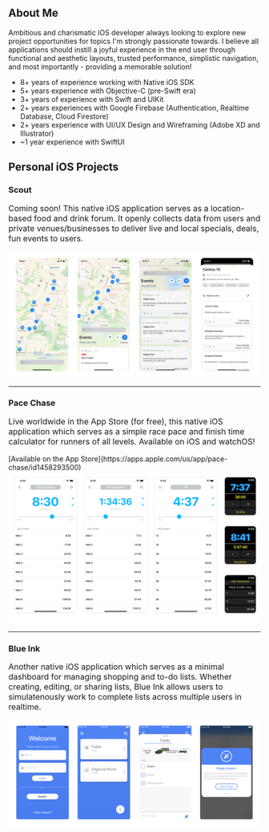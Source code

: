 ## About Me

Ambitious and charismatic iOS developer always looking to explore new project opportunities for topics I'm strongly passionate towards. I believe all applications should instill a joyful experience in the end user through functional and aesthetic layouts, trusted performance, simplistic navigation, and most importantly - providing a memorable solution!

* 8+ years of experience working with Native iOS SDK
* 5+ years experience with Objective-C (pre-Swift era)
* 3+ years of experience with Swift and UIKit
* 2+ years experiences with Google Firebase (Authentication, Realtime Database, Cloud Firestore)
* 2+ years experience with UI/UX Design and Wireframing (Adobe XD and Illustrator)
* ~1 year experience with SwiftUI


## Personal iOS Projects

### Scout
<p style="font-size:16px">Coming soon! This native iOS application serves as a location-based food and drink forum. It openly collects data from users and private venues/businesses to deliver live and local specials, deals, fun events to users.</p>
<img src="images/Scout@2x.png?raw=true"/>

---
### Pace Chase
<p style="font-size:16px">Live worldwide in the App Store (for free), this native iOS application which serves as a simple race pace and finish time calculator for runners of all levels. Available on iOS and watchOS!</p>
[Available on the App Store](https://apps.apple.com/us/app/pace-chase/id1458293500)
<img src="images/PaceChase@2x.png?raw=true"/>

---
### Blue Ink
<p style="font-size:16px">Another native iOS application which serves as a minimal dashboard for managing shopping and to-do lists. Whether creating, editing, or sharing lists, Blue Ink allows users to simulatenously work to complete lists across multiple users in realtime.</p>
<img src="images/BlueInk@2x.png?raw=true"/>
